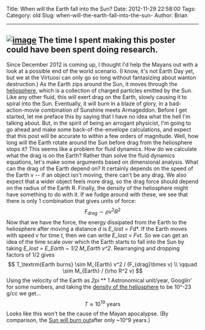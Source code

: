 Title: When will the Earth fall into the Sun? 
Date: 2012-11-29 22:58:00
Tags: 
Category: old
Slug: when-will-the-earth-fall-into-the-sun-
Author: Brian


  -------------------------------------------------------------------------------------------------------------------------------------------------------------------------------------------------------------
  [![image](http://4.bp.blogspot.com/-_71xzP94MDc/ULgp7n5LP3I/AAAAAAAAACM/WU5UgsRyUYg/s200/RetardedPic.png)](http://4.bp.blogspot.com/-_71xzP94MDc/ULgp7n5LP3I/AAAAAAAAACM/WU5UgsRyUYg/s1600/RetardedPic.png)
  The time I spent making this poster could have been spent doing research.
  -------------------------------------------------------------------------------------------------------------------------------------------------------------------------------------------------------------

Since December 2012 is coming up, I thought I'd help the Mayans out with
a look at a possible end of the world scenario. (I know, it's not Earth
Day yet, but we at the Virtuosi can only go so long without fantasizing
about wanton destruction.) As the Earth zips around the Sun, it moves
through the [heliosphere](http://en.wikipedia.org/wiki/Heliosphere),
which is a collection of charged particles emitted by the Sun. Like any
other fluid, this will exert drag on the Earth, slowly causing it to
spiral into the Sun. Eventually, it will burn in a blaze of glory, in a
bad-action-movie combination of Sunshine meets Armageddon. Before I get
started, let me preface this by saying that I have no idea what the hell
I'm talking about. But, in the spirit of being an arrogant physicist,
I'm going to go ahead and make some back-of-the-envelope calculations,
and expect that this post will be accurate to within a few orders of
magnitude. Well, how long will the Earth rotate around the Sun before
drag from the heliosphere stops it? This seems like a problem for fluid
dynamics. How do we calculate what the drag is on the Earth? Rather than
solve the fluid dynamics equations, let's make some arguments based on
dimensional analysis. What can the drag of the Earth depend on? It
certainly depends on the speed of the Earth v -- if an object isn't
moving, there can't be any drag. We also expect that a wider object
feels more drag, so the drag force should depend on the radius of the
Earth R. Finally, the density of the heliosphere might have something to
do with it. If we fudge around with these, we see that there is only 1
combination that gives units of force: $$ F_{drag} \sim \rho v^2
R^2 $$ Now that we have the force, the energy dissipated from the Earth
to the heliosphere after moving a distance *d* is *E_lost = F*d*. If
the Earth moves with speed v for time t, then we can write *E_lost =
F*v*t*. So we can get an idea of the time scale over which the Earth
starts to fall into the Sun by taking *E_lost = E_Earth \~ 1/2
M_Earth v^2*. Rearranging and dropping factors of 1/2 gives $$
T_\textrm{Earth burns} \sim M_{Earth} v^2 / (F_{drag}\times v)
\\ \qquad \sim M_{Earth} / (\rho R^2 v) $$ Using the velocity of
the Earth as *2*pi ** 1 Astronomical unit/year, Googlin' for some
numbers, and taking the [density of the
heliosphere](http://web.mit.edu/space/www/helio.review/axford.suess.html)
to be 10^-23 g/cc we get... $$ T \approx 10^{19} \textrm{ years} $$
Looks like this won't be the cause of the Mayan apocalypse. (By
comparison, the [Sun will burn
out](http://en.wikipedia.org/wiki/Sun#Life_cycle)after only \~10^9
years.)
